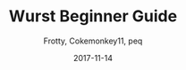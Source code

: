 ---
title: Wurst Beginner Guide
excerpt: Create your first map with Wurst (wip)
date: 2017-11-14
icon:
  type: fa
  name: fa-graduation-cap
color: orange
author: Frotty, Cokemonkey11, peq
sections:
  - /tutorials/wurstbeginner/introductionp1
  - /tutorials/wurstbeginner/introductionp2
---